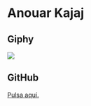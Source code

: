 # Anouar Kajaj

## Giphy

![](https://www.blogdelfotografo.com/wp-content/uploads/2022/01/girasol-foto-perfil.webp)

## GitHub

[Pulsa aquí.](https://github.com/nxttxrxl)